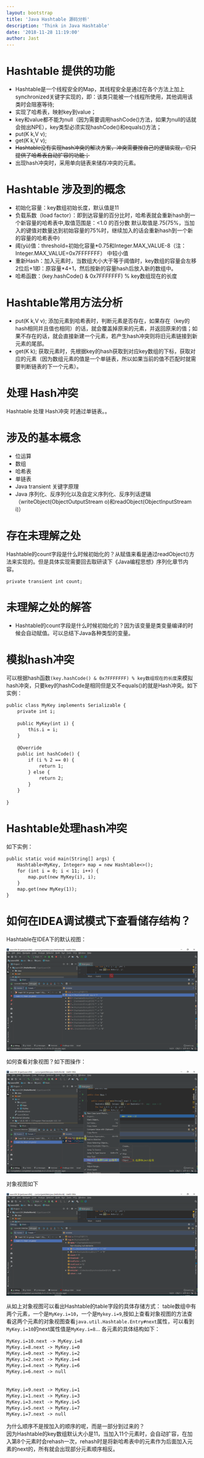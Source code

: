 ```yaml
---
layout: bootstrap
title: 'Java Hashtable 源码分析'
description: 'Think in Java Hashtable'
date: '2018-11-28 11:19:00'
author: Jast
---
```

# Hashtable 提供的功能
- Hashtable是一个线程安全的Map，其线程安全是通过在各个方法上加上synchronized关键字实现的，即：该类只能被一个线程所使用，其他调用该类时会阻塞等待;
- 实现了哈希表，映射key到value；
- key和value都不能为null（因为需要调用hashCode()方法，如果为null的话就会抛出NPE），key类型必须实现hashCode()和equals()方法；
- put(K k,V v); 
- get(K k,V v);
- ~~Hashtable没有实现hash冲突的解决方案，冲突需要按自己的逻辑实现，它只提供了哈希表自动扩容的功能；~~
- 出现hash冲突时，采用单向链表来储存冲突的元素。

# Hashtable 涉及到的概念
- 初始化容量：key数组初始长度，默认值是11
- 负载系数（load factor）：即到达容量的百分比时，哈希表就会重新hash到一个新容量的哈希表中,取值范围是：<1.0 的百分数 默认取值是.75(75%，当加入的键值对数量达到初始容量的75%时，继续加入的话会重新hash到一个新的容量的哈希表中)
- 阈(yù)值：threshold=初始化容量*0.75和Integer.MAX_VALUE-8（注：Integer.MAX_VALUE=0x7FFFFFFF）
	中较小值
- 重新Hash：加入元素时，当数组大小大于等于阈值时，key数组的容量会左移2位后+1即：原容量*4+1，然后按新的容量hash后放入新的数组中。
- 哈希函数：(key.hashCode() & 0x7FFFFFFF) % key数组现在的长度

# Hashtable常用方法分析
- put(K k,V v);
	添加元素到哈希表时，判断元素是否存在，如果存在（key的hash相同并且值也相同）的话，就会覆盖掉原来的元素，并返回原来的值；如果不存在的话，就会直接新建一个元素，若产生hash冲突则将旧元素链接到新元素的尾部。
- get(K k);
	获取元素时，先根据key的hash获取到对应key数组的下标，获取对应的元素（因为数组元素的值是一个单链表，所以如果当前的值不匹配时就需要判断链表的下一个元素）。

# 处理 Hash冲突
Hashtable 处理 Hash冲突 时通过单链表。。

# 涉及的基本概念
- 位运算
- 数组
- 哈希表
- 单链表
- Java transient 关键字原理
- Java 序列化、反序列化以及自定义序列化、反序列话逻辑（writeObject(ObjectOutputStream o)和readObject(ObjectInputStream i)）

# 存在未理解之处
Hashtable的count字段是什么时候初始化的？从赋值来看是通过readObject()方法来实现的。但是具体实现需要回去取研读下《Java编程思想》序列化章节内容。

	private transient int count;

# 未理解之处的解答
- Hashtable的count字段是什么时候初始化的？因为该变量是类变量编译的时候会自动赋值。可以总结下Java各种类型的变量。

# 模拟hash冲突
可以根据hash函数`(key.hashCode() & 0x7FFFFFFF) % key数组现在的长度`来模拟hash冲突，只要key的hashCode是相同但是又不equals()的就是Hash冲突。如下实例：

	public class MyKey implements Serializable {
	    private int i;

	    public MyKey(int i) {
	        this.i = i;
	    }

	    @Override
	    public int hashCode() {
	        if (i % 2 == 0) {
	            return 1;
	        } else {
	            return 2;
	        }
	    }

	}

# Hashtable处理hash冲突
如下实例：

	public static void main(String[] args) {
        Hashtable<MyKey, Integer> map = new Hashtable<>();
        for (int i = 0; i < 11; i++) {
            map.put(new MyKey(i), i);
        }
        map.get(new MyKey(1));
    }

# 如何在IDEA调试模式下查看储存结构？
Hashtable在IDEA下的默认视图：

![Java-Hashtable-data-structure-default-view](https://raw.githubusercontent.com/jast90/jast90.github.io/master/img/Java-Hashtable-data-structure-default-view.png)

如何查看对象视图？如下图操作：

![Java-Hashtable-data-structure](https://raw.githubusercontent.com/jast90/jast90.github.io/master//img/Java-Hashtable-data-structure.png)

对象视图如下

![Java-Hashtable-data-structure-object-view](https://raw.githubusercontent.com/jast90/jast90.github.io/master//img/Java-Hashtable-data-structure-object-view.png)

从如上对象视图可以看出Hashtable的table字段的具体存储方式：
table数组中有两个元素，一个是`MyKey.i=10`，一个是`Mykey.i=9`,按如上查看对象视图的方法查看这两个元素的对象视图查看`java.util.Hashtable.Entry#next`属性，可以看到`MyKey.i=10`的next属性值是`MyKey.i=8`...
各元素的具体结构如下：

	MyKey.i=10.next -> MyKey.i=8
	MyKey.i=8.next -> MyKey.i=0
	MyKey.i=0.next -> MyKey.i=2
	MyKey.i=2.next -> MyKey.i=4
	MyKey.i=4.next -> MyKey.i=6
	MyKey.i=6.next -> null


	MyKey.i=9.next -> MyKey.i=1
	MyKey.i=1.next -> MyKey.i=3
	MyKey.i=3.next -> MyKey.i=5
	MyKey.i=5.next -> MyKey.i=7
	MyKey.i=7.next -> null

为什么顺序不是按加入的顺序的呢，而是一部分到过来的？  
因为Hashtable的key数组默认大小是11，当加入11个元素时，会自动扩容，在加入第8个元素时会rehash一次，rehash时是将新哈希表中的元素作为后面加入元素的next的，所有就会出现部分元素顺序相反。